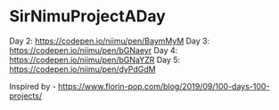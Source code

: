 # SirNimuProjectADay

Day 2: https://codepen.io/niimu/pen/BaymMyM
Day 3: https://codepen.io/niimu/pen/bGNaeyr
Day 4: https://codepen.io/niimu/pen/bGNaYZR
Day 5: https://codepen.io/niimu/pen/dyPdGdM

Inspired by - https://www.florin-pop.com/blog/2019/09/100-days-100-projects/
